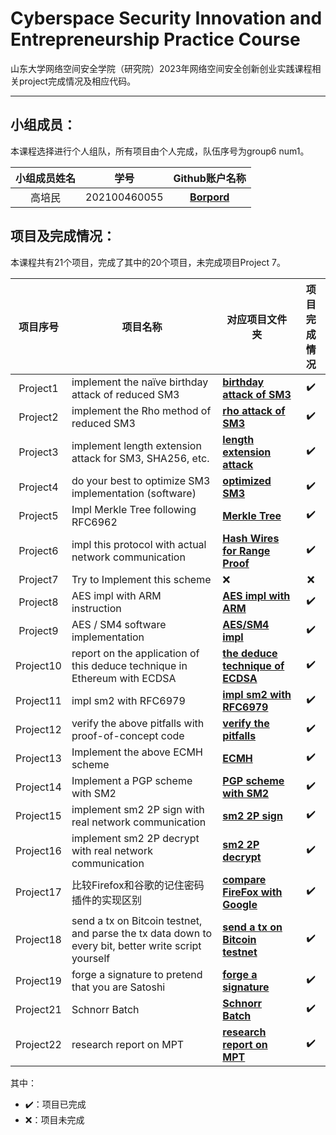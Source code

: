 # Cyberspace Security Innovation and Entrepreneurship Practice Course

山东大学网络空间安全学院（研究院）2023年网络空间安全创新创业实践课程相关project完成情况及相应代码。

------

## 小组成员：

本课程选择进行个人组队，所有项目由个人完成，队伍序号为group6 num1。

| 小组成员姓名 | 学号         |               Github账户名称               |
| :----------: | ------------ | :----------------------------------------: |
|    高培民    | 202100460055 | [**Borpord** ](https://github.com/Borpord) |

## 项目及完成情况：

本课程共有21个项目，完成了其中的20个项目，未完成项目Project 7。

| 项目序号  | 项目名称                                                     | 对应项目文件夹                                                 | 项目完成情况 |
| :-------: | ------------------------------------------------------------ | ------------------------------------------------------------ | :----------: |
| Project1  | implement the naïve birthday attack of reduced SM3           | [**birthday attack of SM3** ](https://github.com/Borpord/homework-group6/tree/main/Project01:%20implement%20the%20na%C3%AFve%20birthday%20attack%20of%20reduced%20SM3) |      ✔️       |
| Project2  | implement the Rho method of reduced SM3                      | [**rho attack of SM3** ](https://github.com/Borpord/homework-group6/tree/main/Project02%3A%20implement%20the%20Rho%20method%20of%20reduced%20SM3) |      ✔️       |
| Project3  | implement length extension attack for SM3, SHA256, etc.      | [**length extension attack** ](https://github.com/Borpord/homework-group6/tree/main/Project03%3A%20implement%20length%20extension%20attack%20for%20SM3%2C%20SHA256%2C%20etc.) |      ✔️       |
| Project4  | do your best to optimize SM3 implementation (software)       | [**optimized SM3** ](https://github.com/Borpord/homework-group6/tree/main/Project04%3A%20do%20your%20best%20to%20optimize%20SM3%20implementation%20(software)) |      ✔️       |
| Project5  | Impl Merkle Tree following RFC6962                           | [**Merkle Tree** ](https://github.com/Borpord/homework-group6/tree/main/Project05%3A%20Impl%20Merkle%20Tree%20following%20RFC6962) |      ✔️       |
| Project6  | impl this protocol with actual network communication         | [**Hash Wires for Range Proof** ](https://github.com/Borpord/homework-group6/tree/main/Project06:%20impl%20this%20protocol%20with%20actual%20network%20communication)                                                          |      ✔️       |
| Project7  | Try to Implement this scheme                                 | ❌                                                            |      ❌       |
| Project8  | AES impl with ARM instruction                                | [**AES impl with ARM** ](https://github.com/Borpord/homework-group6/tree/main/Project08%3A%20AES%20impl%20with%20ARM%20instruction) |      ✔️       |
| Project9  | AES / SM4 software implementation                            | [**AES/SM4 impl** ](https://github.com/Borpord/homework-group6/tree/main/Project09%3A%20AES%20and%20SM4%20software%20implementation) |      ✔️       |
| Project10 | report on the application of this deduce technique in Ethereum with ECDSA | [**the deduce technique of ECDSA** ](https://github.com/Borpord/homework-group6/tree/main/Project10%3A%20report%20on%20the%20application%20of%20this%20deduce%20technique%20in%20Ethereum%20with%20ECDSA) |      ✔️       |
| Project11 | impl sm2 with RFC6979                                        | [**impl sm2 with RFC6979** ](https://github.com/Borpord/homework-group6/tree/main/Project11%3A%20impl%20sm2%20with%20RFC6979) |      ✔️       |
| Project12 | verify the above pitfalls with proof-of-concept code         | [**verify the pitfalls** ](https://github.com/Borpord/homework-group6/tree/main/Project12%3A%20verify%20the%20above%20pitfalls%20with%20proof-of-concept%20code) |      ✔️       |
| Project13 | Implement the above ECMH scheme                              | [**ECMH** ](https://github.com/Borpord/homework-group6/tree/main/Project13%3A%20Implement%20the%20above%20ECMH%20scheme) |      ✔️       |
| Project14 | Implement a PGP scheme with SM2                              | [**PGP scheme with SM2** ](https://github.com/Borpord/homework-group6/tree/main/Project14%3A%20Implement%20a%20PGP%20scheme%20with%20SM2) |      ✔️       |
| Project15 | implement sm2 2P sign with real network communication        | [**sm2 2P sign** ](https://github.com/Borpord/homework-group6/tree/main/Project15%3A%20implement%20sm2%202P%20sign%20with%20real%20network%20communication) |      ✔️       |
| Project16 | implement sm2 2P decrypt with real network communication     | [**sm2 2P decrypt** ](https://github.com/Borpord/homework-group6/tree/main/Project16%3A%20implement%20sm2%202P%20decrypt%20with%20real%20network%20communication) |      ✔️       |
| Project17 | 比较Firefox和谷歌的记住密码插件的实现区别                    | [**compare FireFox with Google** ](https://github.com/Borpord/homework-group6/tree/main/Project17%EF%BC%9A%E6%AF%94%E8%BE%83Firefox%E5%92%8C%E8%B0%B7%E6%AD%8C%E7%9A%84%E8%AE%B0%E4%BD%8F%E5%AF%86%E7%A0%81%E6%8F%92%E4%BB%B6%E7%9A%84%E5%AE%9E%E7%8E%B0%E5%8C%BA%E5%88%AB) |      ✔️       |
| Project18 | send a tx on Bitcoin testnet, and parse the tx data down to every bit, better write script yourself | [**send a tx on Bitcoin testnet** ](https://github.com/Borpord/homework-group6/tree/main/Project18%3A%20send%20a%20tx%20on%20Bitcoin%20testnet%2C%20and%20parse%20the%20tx%20data%20down%20to%20every%20bit%2C%20better%20write%20script%20yourself) |      ✔️       |
| Project19 | forge a signature to pretend that you are Satoshi            | [**forge a signature** ](https://github.com/Borpord/homework-group6/tree/main/Project19%3A%20forge%20a%20signature%20to%20pretend%20that%20you%20are%20Satoshi) |      ✔️       |
| Project21 | Schnorr Batch                                                | [**Schnorr Batch** ](https://github.com/Borpord/homework-group6/tree/main/Project21%3A%20Schnorr%20Batch) |      ✔️       |
| Project22 | research report on MPT                                       | [**research report on MPT** ](https://github.com/Borpord/homework-group6/tree/main/Project22%3A%20research%20report%20on%20MPT) |      ✔️       |

其中：

- ✔️：项目已完成
- ❌：项目未完成
